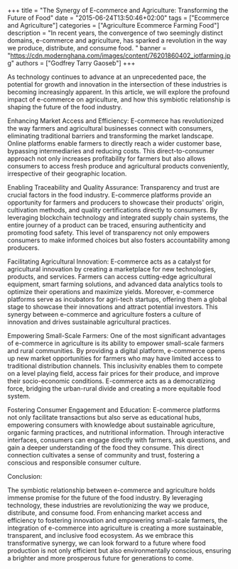+++
title = "The Synergy of E-commerce and Agriculture: Transforming the Future of Food"
date = "2015-06-24T13:50:46+02:00"
tags = ["Ecommerce and Agriculture"]
categories = ["Agriculture Ecommerce Farming Food"]
description = "In recent years, the convergence of two seemingly distinct domains, e-commerce and agriculture, has sparked a revolution in the way we produce, distribute, and consume food. "
banner = "https://cdn.modernghana.com/images/content/76201860402_iotfarming.jpg"
authors = ["Godfrey Tarry Gaoseb"]
+++


 As technology continues to advance at an unprecedented pace, the potential for growth and innovation in the intersection of these industries is becoming increasingly apparent. In this article, we will explore the profound impact of e-commerce on agriculture, and how this symbiotic relationship is shaping the future of the food industry.

Enhancing Market Access and Efficiency:
E-commerce has revolutionized the way farmers and agricultural businesses connect with consumers, eliminating traditional barriers and transforming the market landscape. Online platforms enable farmers to directly reach a wider customer base, bypassing intermediaries and reducing costs. This direct-to-consumer approach not only increases profitability for farmers but also allows consumers to access fresh produce and agricultural products conveniently, irrespective of their geographic location.

Enabling Traceability and Quality Assurance:
Transparency and trust are crucial factors in the food industry. E-commerce platforms provide an opportunity for farmers and producers to showcase their products' origin, cultivation methods, and quality certifications directly to consumers. By leveraging blockchain technology and integrated supply chain systems, the entire journey of a product can be traced, ensuring authenticity and promoting food safety. This level of transparency not only empowers consumers to make informed choices but also fosters accountability among producers.

Facilitating Agricultural Innovation:
E-commerce acts as a catalyst for agricultural innovation by creating a marketplace for new technologies, products, and services. Farmers can access cutting-edge agricultural equipment, smart farming solutions, and advanced data analytics tools to optimize their operations and maximize yields. Moreover, e-commerce platforms serve as incubators for agri-tech startups, offering them a global stage to showcase their innovations and attract potential investors. This synergy between e-commerce and agriculture fosters a culture of innovation and drives sustainable agricultural practices.

Empowering Small-Scale Farmers:
One of the most significant advantages of e-commerce in agriculture is its ability to empower small-scale farmers and rural communities. By providing a digital platform, e-commerce opens up new market opportunities for farmers who may have limited access to traditional distribution channels. This inclusivity enables them to compete on a level playing field, access fair prices for their produce, and improve their socio-economic conditions. E-commerce acts as a democratizing force, bridging the urban-rural divide and creating a more equitable food system.

Fostering Consumer Engagement and Education:
E-commerce platforms not only facilitate transactions but also serve as educational hubs, empowering consumers with knowledge about sustainable agriculture, organic farming practices, and nutritional information. Through interactive interfaces, consumers can engage directly with farmers, ask questions, and gain a deeper understanding of the food they consume. This direct connection cultivates a sense of community and trust, fostering a conscious and responsible consumer culture.

Conclusion:

The symbiotic relationship between e-commerce and agriculture holds immense promise for the future of the food industry. By leveraging technology, these industries are revolutionizing the way we produce, distribute, and consume food. From enhancing market access and efficiency to fostering innovation and empowering small-scale farmers, the integration of e-commerce into agriculture is creating a more sustainable, transparent, and inclusive food ecosystem. As we embrace this transformative synergy, we can look forward to a future where food production is not only efficient but also environmentally conscious, ensuring a brighter and more prosperous future for generations to come.